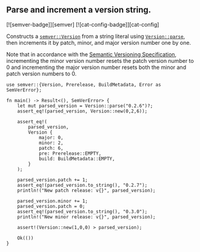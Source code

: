 ## Parse and increment a version string.

[![semver-badge]][semver] [![cat-config-badge]][cat-config]

Constructs a [`semver::Version`] from a string literal using [`Version::parse`],
then increments it by patch, minor, and major version number one by one.

Note that in accordance with the [Semantic Versioning Specification],
incrementing the minor version number resets the patch version number to 0 and
incrementing the major version number resets both the minor and patch version
numbers to 0.

```rust,edition2018
use semver::{Version, Prerelease, BuildMetadata, Error as SemVerError};

fn main() -> Result<(), SemVerError> {
    let mut parsed_version = Version::parse("0.2.6")?;
    assert_eq!(parsed_version, Version::new(0,2,6));

    assert_eq!(
        parsed_version,
        Version {
            major: 0,
            minor: 2,
            patch: 6,
            pre: Prerelease::EMPTY,
            build: BuildMetadata::EMPTY,
        }
    );

    parsed_version.patch += 1;
    assert_eq!(parsed_version.to_string(), "0.2.7");
    println!("New patch release: v{}", parsed_version);

    parsed_version.minor += 1;
    parsed_version.patch = 0;
    assert_eq!(parsed_version.to_string(), "0.3.0");
    println!("New minor release: v{}", parsed_version);

    assert!(Version::new(1,0,0) > parsed_version);

    Ok(())
}
```

[`semver::Version`]: https://docs.rs/semver/*/semver/struct.Version.html
[`Version::parse`]: https://docs.rs/semver/*/semver/struct.Version.html#method.parse

[Semantic Versioning Specification]: http://semver.org/
